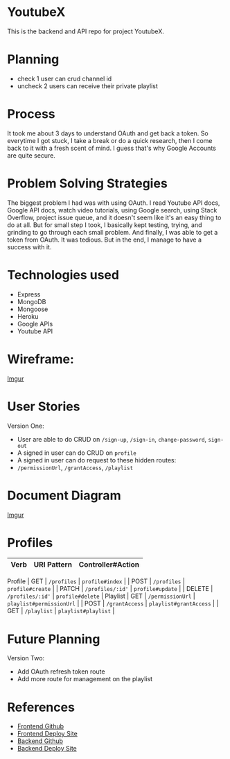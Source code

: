 # YoutubeX
This is the backend and API repo for project YoutubeX.

# Planning
- check 1 user can crud channel id
- uncheck 2 users can receive their private playlist

# Process
It took me about 3 days to understand OAuth and get back a token. So everytime
I got stuck, I take a break or do a quick research, then I come back to it with a
fresh scent of mind. I guess that's why Google Accounts are quite secure.

# Problem Solving Strategies
The biggest problem I had was with using OAuth. I read Youtube API docs,
Google API docs, watch video tutorials, using Google search, using Stack Overflow,
project issue queue, and it doesn't seem like it's an easy thing to do at all.
But for small step I took, I basically kept testing, trying, and grinding to go through each small problem. And finally, I was able to get a token from OAuth.
It was tedious. But in the end, I manage to have a success with it.

# Technologies used
- Express
- MongoDB
- Mongoose
- Heroku
- Google APIs
- Youtube API

# Wireframe:
[Imgur](https://i.imgur.com/uruqTvm.png)

# User Stories
Version One:
- User are able to do CRUD on `/sign-up`, `/sign-in`, `change-password`, 
`sign-out`
- A signed in user can do CRUD on `profile`
- A signed in user can do request to these hidden routes:
- `/permissionUrl`, `/grantAccess`, `/playlist`

# Document Diagram
[Imgur](https://i.imgur.com/N2bvOte.png)

# Profiles
| Verb   | URI Pattern            | Controller#Action |
|--------|------------------------|-------------------|
Profile
| GET    | `/profiles`            | `profile#index`   |
| POST   | `/profiles`            | `profile#create`  |
| PATCH  | `/profiles/:id'`       | `profile#update`  |
| DELETE | `/profiles/:id'`       | `profile#delete`  |
Playlist
| GET    | `/permissionUrl`       | `playlist#permissionUrl` |
| POST   | `/grantAccess`         | `playlist#grantAccess`   |
| GET    | `/playlist`            | `playlist#playlist`      |


# Future Planning
Version Two:
- Add OAuth refresh token route
- Add more route for management on the playlist

# References
- [Frontend Github](https://github.com/TakyiuLo/youtube-client)
- [Frontend Deploy Site](https://takyiulo.github.io/youtube-client/)
- [Backend Github](https://github.com/TakyiuLo/youtube-api)
- [Backend Deploy Site](https://sheltered-fortress-64728.herokuapp.com/)

